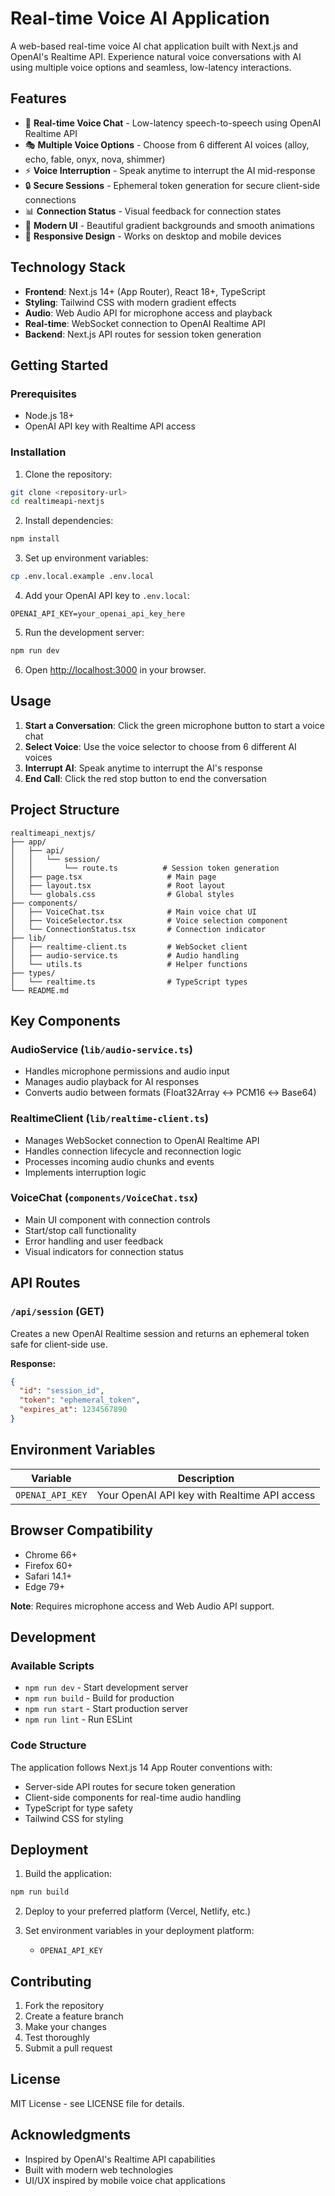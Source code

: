 # Real-time Voice AI Application

A web-based real-time voice AI chat application built with Next.js and OpenAI's Realtime API. Experience natural voice conversations with AI using multiple voice options and seamless, low-latency interactions.

## Features

- 🎤 **Real-time Voice Chat** - Low-latency speech-to-speech using OpenAI Realtime API
- 🎭 **Multiple Voice Options** - Choose from 6 different AI voices (alloy, echo, fable, onyx, nova, shimmer)
- ⚡ **Voice Interruption** - Speak anytime to interrupt the AI mid-response
- 🔒 **Secure Sessions** - Ephemeral token generation for secure client-side connections
- 📊 **Connection Status** - Visual feedback for connection states
- 🎨 **Modern UI** - Beautiful gradient backgrounds and smooth animations
- 📱 **Responsive Design** - Works on desktop and mobile devices

## Technology Stack

- **Frontend**: Next.js 14+ (App Router), React 18+, TypeScript
- **Styling**: Tailwind CSS with modern gradient effects
- **Audio**: Web Audio API for microphone access and playback
- **Real-time**: WebSocket connection to OpenAI Realtime API
- **Backend**: Next.js API routes for session token generation

## Getting Started

### Prerequisites

- Node.js 18+ 
- OpenAI API key with Realtime API access

### Installation

1. Clone the repository:
```bash
git clone <repository-url>
cd realtimeapi-nextjs
```

2. Install dependencies:
```bash
npm install
```

3. Set up environment variables:
```bash
cp .env.local.example .env.local
```

4. Add your OpenAI API key to `.env.local`:
```
OPENAI_API_KEY=your_openai_api_key_here
```

5. Run the development server:
```bash
npm run dev
```

6. Open [http://localhost:3000](http://localhost:3000) in your browser.

## Usage

1. **Start a Conversation**: Click the green microphone button to start a voice chat
2. **Select Voice**: Use the voice selector to choose from 6 different AI voices
3. **Interrupt AI**: Speak anytime to interrupt the AI's response
4. **End Call**: Click the red stop button to end the conversation

## Project Structure

```
realtimeapi_nextjs/
├── app/
│   ├── api/
│   │   └── session/
│   │       └── route.ts          # Session token generation
│   ├── page.tsx                   # Main page
│   ├── layout.tsx                 # Root layout
│   └── globals.css                # Global styles
├── components/
│   ├── VoiceChat.tsx              # Main voice chat UI
│   ├── VoiceSelector.tsx          # Voice selection component
│   └── ConnectionStatus.tsx       # Connection indicator
├── lib/
│   ├── realtime-client.ts         # WebSocket client
│   ├── audio-service.ts           # Audio handling
│   └── utils.ts                   # Helper functions
├── types/
│   └── realtime.ts                # TypeScript types
└── README.md
```

## Key Components

### AudioService (`lib/audio-service.ts`)
- Handles microphone permissions and audio input
- Manages audio playback for AI responses
- Converts audio between formats (Float32Array ↔ PCM16 ↔ Base64)

### RealtimeClient (`lib/realtime-client.ts`)
- Manages WebSocket connection to OpenAI Realtime API
- Handles connection lifecycle and reconnection logic
- Processes incoming audio chunks and events
- Implements interruption logic

### VoiceChat (`components/VoiceChat.tsx`)
- Main UI component with connection controls
- Start/stop call functionality
- Error handling and user feedback
- Visual indicators for connection status

## API Routes

### `/api/session` (GET)
Creates a new OpenAI Realtime session and returns an ephemeral token safe for client-side use.

**Response:**
```json
{
  "id": "session_id",
  "token": "ephemeral_token",
  "expires_at": 1234567890
}
```

## Environment Variables

| Variable | Description |
|----------|-------------|
| `OPENAI_API_KEY` | Your OpenAI API key with Realtime API access |

## Browser Compatibility

- Chrome 66+
- Firefox 60+
- Safari 14.1+
- Edge 79+

**Note**: Requires microphone access and Web Audio API support.

## Development

### Available Scripts

- `npm run dev` - Start development server
- `npm run build` - Build for production
- `npm run start` - Start production server
- `npm run lint` - Run ESLint

### Code Structure

The application follows Next.js 14 App Router conventions with:
- Server-side API routes for secure token generation
- Client-side components for real-time audio handling
- TypeScript for type safety
- Tailwind CSS for styling

## Deployment

1. Build the application:
```bash
npm run build
```

2. Deploy to your preferred platform (Vercel, Netlify, etc.)

3. Set environment variables in your deployment platform:
   - `OPENAI_API_KEY`

## Contributing

1. Fork the repository
2. Create a feature branch
3. Make your changes
4. Test thoroughly
5. Submit a pull request

## License

MIT License - see LICENSE file for details.

## Acknowledgments

- Inspired by OpenAI's Realtime API capabilities
- Built with modern web technologies
- UI/UX inspired by mobile voice chat applications
